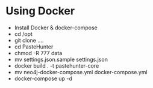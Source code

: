 # Using Docker
* Install Docker & docker-compose
* cd /opt
* git clone ....
* cd PasteHunter
* chmod -R 777 data
* mv settings.json.sample settings.json
* docker build . -t pastehunter-core
* mv neo4j-docker-compose.yml docker-compose.yml
* docker-compose up -d
